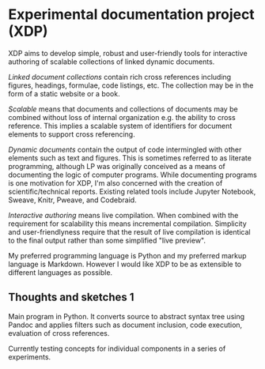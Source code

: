 # Experimental documentation project (XDP)

XDP aims to develop simple, robust and user-friendly tools for interactive authoring of scalable collections of linked dynamic documents.

*Linked document collections* contain rich cross references including figures, headings, formulae, code listings, etc. The collection may be in the form of a static website or a book.

*Scalable* means that documents and collections of documents may be combined without loss of internal organization e.g. the ability to cross reference. This implies a scalable system of identifiers for document elements to support cross referencing.

*Dynamic documents* contain the output of code intermingled with other elements such as text and figures. This is sometimes referred to as literate programming, although LP was originally conceived as a means of documenting the logic of computer programs. While documenting programs is one motivation for XDP, I'm also concerned with the creation of scientific/technical reports. Existing related tools include Jupyter Notebook, Sweave, Knitr, Pweave, and Codebraid.

*Interactive authoring* means live compilation. When combined with the requirement for scalability this means incremental compilation. Simplicity and user-friendlyness require that the result of live compilation is identical to the final output rather than some simplified "live preview".

My preferred programming language is Python and my preferred markup language is Markdown. However I would like XDP to be as extensible to different languages as possible.

## Thoughts and sketches 1 

Main program in Python. It converts source to abstract syntax tree using Pandoc and applies filters such as document inclusion, code execution, evaluation of cross references.

Currently testing concepts for individual components in a series of experiments.  

